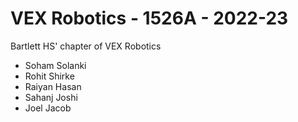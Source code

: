 # VEX Robotics - 1526A - 2022-23
Bartlett HS' chapter of VEX Robotics
- Soham Solanki
- Rohit Shirke
- Raiyan Hasan
- Sahanj Joshi
- Joel Jacob
